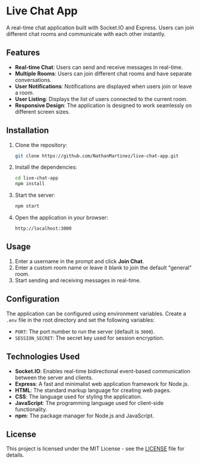 # Live Chat App

A real-time chat application built with Socket.IO and Express. Users can join different chat rooms and communicate with each other instantly.

## Features

- **Real-time Chat**: Users can send and receive messages in real-time.
- **Multiple Rooms**: Users can join different chat rooms and have separate conversations.
- **User Notifications**: Notifications are displayed when users join or leave a room.
- **User Listing**: Displays the list of users connected to the current room.
- **Responsive Design**: The application is designed to work seamlessly on different screen sizes.

## Installation

1. Clone the repository:

   ```bash
   git clone https://github.com/NathanMartinez/live-chat-app.git
   ```

2. Install the dependencies:

   ```bash
   cd live-chat-app
   npm install
   ```

3. Start the server:

   ```bash
   npm start
   ```

4. Open the application in your browser:

   ```
   http://localhost:3000
   ```

## Usage

1. Enter a username in the prompt and click **Join Chat**.
2. Enter a custom room name or leave it blank to join the default "general" room.
3. Start sending and receiving messages in real-time.

## Configuration

The application can be configured using environment variables. Create a `.env` file in the root directory and set the following variables:

- `PORT`: The port number to run the server (default is `3000`).
- `SESSION_SECRET`: The secret key used for session encryption.

## Technologies Used

- **Socket.IO**: Enables real-time bidirectional event-based communication between the server and clients.
- **Express**: A fast and minimalist web application framework for Node.js.
- **HTML**: The standard markup language for creating web pages.
- **CSS**: The language used for styling the application.
- **JavaScript**: The programming language used for client-side functionality.
- **npm**: The package manager for Node.js and JavaScript.

## License

This project is licensed under the MIT License - see the [LICENSE](LICENSE) file for details.
